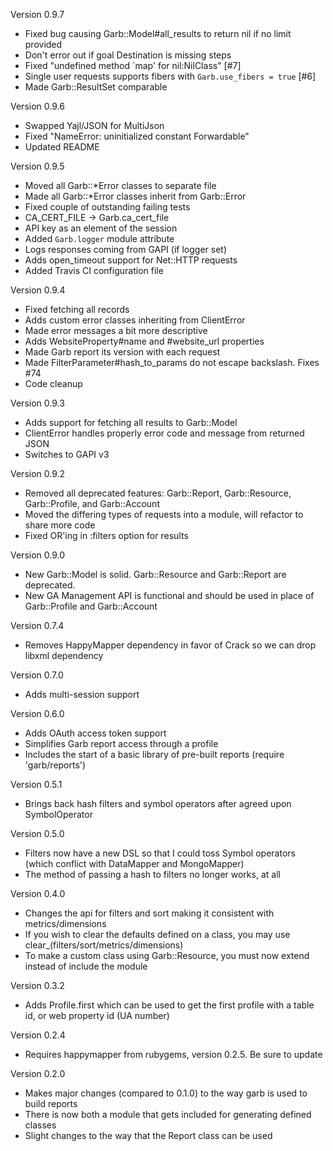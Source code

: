Version 0.9.7

  * Fixed bug causing Garb::Model#all_results to return nil if no limit provided
  * Don't error out if goal Destination is missing steps
  * Fixed "undefined method `map' for nil:NilClass" [#7]
  * Single user requests supports fibers with `Garb.use_fibers = true` [#6]
  * Made Garb::ResultSet comparable

Version 0.9.6

  * Swapped Yajl/JSON for MultiJson
  * Fixed "NameError: uninitialized constant Forwardable"
  * Updated README

Version 0.9.5

  * Moved all Garb::*Error classes to separate file
  * Made all Garb::*Error classes inherit from Garb::Error
  * Fixed couple of outstanding failing tests
  * CA_CERT_FILE -> Garb.ca_cert_file
  * API key as an element of the session
  * Added `Garb.logger` module attribute
  * Logs responses coming from GAPI (if logger set)
  * Adds open_timeout support for Net::HTTP requests
  * Added Travis CI configuration file

Version 0.9.4

  * Fixed fetching all records
  * Adds custom error classes inheriting from ClientError
  * Made error messages a bit more descriptive
  * Adds WebsiteProperty#name and #website_url properties
  * Made Garb report its version with each request
  * Made FilterParameter#hash_to_params do not escape backslash. Fixes #74
  * Code cleanup

Version 0.9.3

  * Adds support for fetching all results to Garb::Model
  * ClientError handles properly error code and message from returned JSON
  * Switches to GAPI v3

Version 0.9.2

  * Removed all deprecated features: Garb::Report, Garb::Resource, Garb::Profile, and Garb::Account
  * Moved the differing types of requests into a module, will refactor to share more code
  * Fixed OR'ing in :filters option for results

Version 0.9.0

  * New Garb::Model is solid. Garb::Resource and Garb::Report are deprecated.
  * New GA Management API is functional and should be used in place of Garb::Profile and Garb::Account

Version 0.7.4

  * Removes HappyMapper dependency in favor of Crack so we can drop libxml dependency

Version 0.7.0

  * Adds multi-session support

Version 0.6.0

  * Adds OAuth access token support
  * Simplifies Garb report access through a profile
  * Includes the start of a basic library of pre-built reports (require 'garb/reports')

Version 0.5.1
  
  * Brings back hash filters and symbol operators after agreed upon SymbolOperator

Version 0.5.0

  * Filters now have a new DSL so that I could toss Symbol operators (which conflict with DataMapper and MongoMapper)
  * The method of passing a hash to filters no longer works, at all

Version 0.4.0
  
  * Changes the api for filters and sort making it consistent with metrics/dimensions
  * If you wish to clear the defaults defined on a class, you may use clear_(filters/sort/metrics/dimensions)
  * To make a custom class using Garb::Resource, you must now extend instead of include the module

Version 0.3.2

  * Adds Profile.first which can be used to get the first profile with a table id, or web property id (UA number)

Version 0.2.4

  * Requires happymapper from rubygems, version 0.2.5. Be sure to update

Version 0.2.0

  * Makes major changes (compared to 0.1.0) to the way garb is used to build reports
  * There is now both a module that gets included for generating defined classes
  * Slight changes to the way that the Report class can be used
